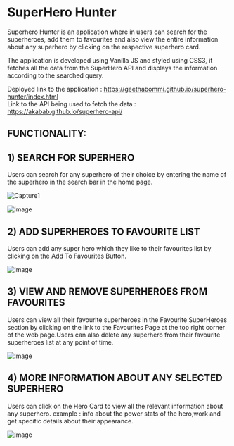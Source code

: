 # SuperHero Hunter

Superhero Hunter is an application where in users can search for the superheroes, add them to favourites and also view the entire information about any superhero by clicking on the respective superhero card.

The application is developed using Vanilla JS and styled using CSS3, it fetches all the data from the SuperHero API and displays the information according to the searched query.

Deployed link to the application : https://geethabommi.github.io/superhero-hunter/index.html <br>
Link to the API being used to fetch the data : https://akabab.github.io/superhero-api/

## FUNCTIONALITY:

## 1) SEARCH FOR SUPERHERO

Users can search for any superhero of their choice by entering the name of the superhero in the search bar in the home page.

![Capture1](https://user-images.githubusercontent.com/30235824/174425180-b05f72fb-771b-4bf6-ae98-d3c57bda71c7.PNG)

![image](https://user-images.githubusercontent.com/30235824/174425323-bfacab46-f210-4763-9450-01826416d7c9.png)

## 2) ADD SUPERHEROES TO FAVOURITE LIST

Users can add any super hero which they like to their favourites list by clicking on the Add To Favourites Button.

![image](https://user-images.githubusercontent.com/30235824/174425369-1da20288-cf89-4fde-b8ea-84752c0c98ea.png)

## 3) VIEW AND REMOVE SUPERHEROES FROM FAVOURITES

Users can view all their favourite superheroes in the Favourite SuperHeroes section by clicking on the link to the Favourites Page at the top right corner of the web page.Users can also delete any superhero from their favourite superheroes list at any point of time.

![image](https://user-images.githubusercontent.com/30235824/174426064-ade1dbf6-5281-4952-abc9-8cd4bdf2b7e1.png)

## 4) MORE INFORMATION ABOUT ANY SELECTED SUPERHERO

Users can click on the Hero Card to view all the relevant information about any superhero.
example : info about the power stats of the hero,work and get specific details about their appearance.

![image](https://user-images.githubusercontent.com/30235824/174426010-ea27af6f-b42f-4180-8902-c9a258fa5195.png)
